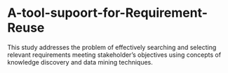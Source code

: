 # A-tool-supoort-for-Requirement-Reuse
This study addresses the problem of effectively searching and selecting relevant requirements meeting stakeholder’s objectives using concepts of knowledge discovery and data mining techniques.
